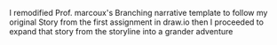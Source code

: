 I remodified Prof. marcoux's Branching narrative template to follow my original Story from the first assignment in draw.io then I proceeded to expand that story from the storyline into a grander adventure 

